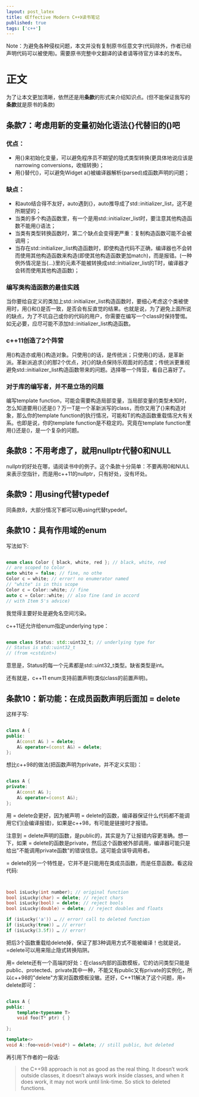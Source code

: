 ```yaml
---
layout: post_latex
title: 《Effective Modern C++》读书笔记
published: true
tags: ['c++']
---
```


Note：为避免各种侵权问题，本文并没有复制原书任意文字(代码除外，作者已经声明代码可以被使用)。需要原书完整中文翻译的读者请等待官方译本的发布。


<!--more-->

# 正文

为了让本文更加清晰，依然还是用**条款**的形式来介绍知识点。(但不能保证我写的**条款**就是原书的条款)


## 条款7：考虑用新的变量初始化语法{}代替旧的()吧

### 优点：

- 用{}来初始化变量，可以避免程序员不期望的隐式类型转换(更具体地说应该是narrowing conversions，收缩转换)；
- 用{}替代()，可以避免Widget a()被编译器解析(parsed)成函数声明的问题；

### 缺点：

- 和auto结合得不友好，auto遇到{}，auto推导成了std::initializer_list，这不是所期望的；
- 当类的多个构造函数里，有一个是用std::initializer_list时，要注意其他构造函数不能用{}语法；
- 当类有类型转换函数时，第二个缺点会变得更严重：复制构造函数可能不会被调用；
- 当存在std::initializer_list构造函数时，即使构造代码不正确，编译器也不会转而使用其他构造函数来构造(即使其他构造函数更加match)，而是报错。(一种例外情况是当{...}里的元素不能被转换成std::initializer_list的T时，编译器才会转而使用其他构造函数)；

### 编写类构造函数的最佳实践

当你要给自定义的类加上std::initializer_list构造函数时，要细心考虑这个类被使用时，用{}和()是否一致，是否会有反直觉的结果。也就是说，为了避免上面所说的缺点，为了不坑自己或你的代码的用户，你需要在编写一个class时保持警惕。如无必要，应尽可能不添加td::initializer_list构造函数。

### c++11创造了2个阵营

用()构造亦或用{}构造对象。只使用()的话，是传统派；只使用{}的话，是革新派。革新派追求{}的那2个优点，对{}的缺点保持乐观面对的态度；传统派更重视避免std::initializer_list构造函数带来的问题。选择哪一个阵营，看自己喜好了。

### 对于库的编写者，并不是立场的问题

编写template function，可能会需要构造局部变量，当局部变量的类型未知时，怎么知道要用{}还是()？万一T是一个革新派写的class，而你又用了{}来构造对象，那么你的template function的执行情况，可能和T的构造函数重载情况大有关系。也即是说，你的template function是不稳定的。究竟在template function里用{}还是()，是一个复杂的问题。


## 条款8：不用考虑了，就用nullptr代替0和NULL

nullptr的好处在哪，请阅读书中的例子。这个条款十分简单：不要再用0和NULL来表示空指针，而是用c++11的nullptr，只有好处，没有坏处。


## 条款9：用using代替typedef

同条款8，大部分情况下都可以用using代替typedef。

## 条款10：具有作用域的enum

写法如下:

```cpp

enum class Color { black, white, red }; // black, white, red
// are scoped to Color
auto white = false; // fine, no othe
Color c = white; // error! no enumerator named
// "white" is in this scope
Color c = Color::white; // fine
auto c = Color::white; // also fine (and in accord
// with Item 5's advice)

```

我觉得主要好处是避免名空间污染。


c++11还允许给enum指定underlying type：

```cpp

enum class Status: std::uint32_t; // underlying type for
// Status is std::uint32_t
// (from <cstdint>)

```

意思是，Status的每一个元素都是std::uint32_t类型。缺省类型是int。

还有就是，c++11 enum支持前置声明(类似class的前置声明)。




## 条款10：新功能：在成员函数声明后面加 = delete

这样子写:

```cpp

class A {
public:
    A(const A& ) = delete;
    A& operator=(const A&) = delete;
};
```

想比c++98的做法(把函数声明为private，并不定义实现)：

```cpp

class A {
private:
    A(const A& );
    A& operator=(const A&);
};
```

用 = delete会更好，因为被声明 = delete的函数，编译器保证什么代码都不能调用它们(会编译报错)，如果是c++98，有可能是链接时才报错。

注意到 = delete声明的函数，是public的，其实是为了让报错内容更准确。想一下，如果 = delete的函数是private，然后这个函数被外部调用，编译器可能只是给出"不能调用private函数"的错误信息。这可能会误导调用者。

= delete的另一个特性是，它并不是只能用在类成员函数，而是任意函数。看这段代码:


```cpp


bool isLucky(int number); // original function
bool isLucky(char) = delete; // reject chars
bool isLucky(bool) = delete; // reject bools
bool isLucky(double) = delete; // reject doubles and floats

if (isLucky('a')) … // error! call to deleted function
if (isLucky(true)) … // error!
if (isLucky(3.5f)) … // error!

```

把后3个函数重载给delete掉，保证了那3种调用方式不能被编译！也就是说，=delete可以用来阻止隐式转换陷阱。

用= delete还有一个高端的好处：在class内部的函数模板，它的访问类型只能是public、protected、private其中一种，不能又有public又有private的实例化，所以c++98的"delete"方案对函数模板没辙。还好，C++11解决了这个问题，用= delete即可：

```cpp

class A {
public:
    template<typename T>
    void foo(T* ptr) { }

};

template<>
void A::foo<void>(void*) = delete; // still public, but deleted

```

再引用下作者的一段话:

> the C++98 approach is not as good as the real thing. It doesn’t work outside classes, it doesn’t always work inside classes, and when it does work, it may not work until link-time. So stick to deleted functions.

